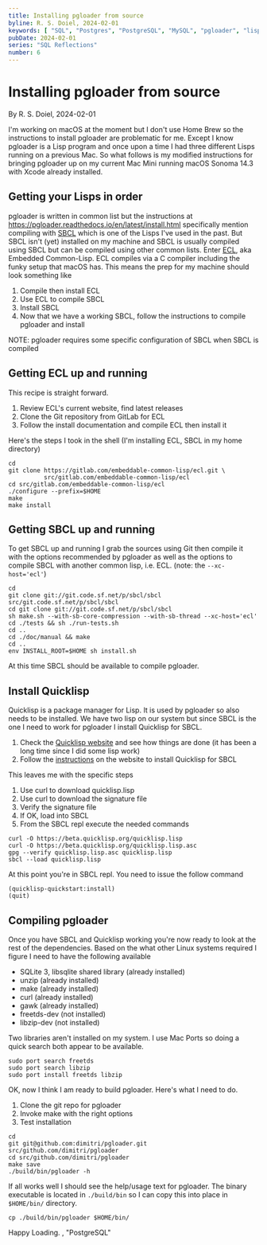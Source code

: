 ```yaml
---
title: Installing pgloader from source
byline: R. S. Doiel, 2024-02-01
keywords: [ "SQL", "Postgres", "PostgreSQL", "MySQL", "pgloader", "lisp", "macos", "ecl", "sbcl" ]
pubDate: 2024-02-01
series: "SQL Reflections"
number: 6
---
```


# Installing pgloader from source

By R. S. Doiel, 2024-02-01

I'm working on macOS at the moment but I don't use Home Brew so the instructions to install pgloader are problematic for me. Except I know pgloader is a Lisp program and once upon a time I had three different Lisps running on a previous Mac.  So what follows is my modified instructions for bringing pgloader up on my current Mac Mini running macOS Sonoma 14.3 with Xcode already installed.

## Getting your Lisps in order

pgloader is written in common list but the instructions at https://pgloader.readthedocs.io/en/latest/install.html specifically mention compiling with [SBCL](https://sbcl.org) which is one of the Lisps I've used in the past. But SBCL isn't (yet) installed on my machine and SBCL is usually compiled using SBCL but can be compiled using other common lists.  Enter [ECL](https://ecl.common-lisp.dev/), aka Embedded Common-Lisp. ECL compiles via a C compiler including the funky setup that macOS has. This means the prep for my machine should look something like

1. Compile then install ECL
2. Use ECL to compile SBCL
3. Install SBCL
4. Now that we have a working SBCL, follow the instructions to compile pgloader and install

NOTE: pgloader requires some specific configuration of SBCL when SBCL is compiled

## Getting ECL up and running

This recipe is straight forward. 

1. Review ECL's current website, find latest releases
2. Clone the Git repository from GitLab for ECL
3. Follow the install documentation and compile ECL then install it

Here's the steps I took in the shell (I'm installing ECL, SBCL in my home directory)

```
cd
git clone https://gitlab.com/embeddable-common-lisp/ecl.git \
          src/gitlab.com/embeddable-common-lisp/ecl
cd src/gitlab.com/embeddable-common-lisp/ecl
./configure --prefix=$HOME
make
make install
```

## Getting SBCL up and running

To get SBCL up and running I grab the sources using Git then compile it with the options recommended by pgloader as well as the options to compile SBCL with another common lisp, i.e. ECL. (note: the `--xc-host='ecl'`)

```
cd
git clone git://git.code.sf.net/p/sbcl/sbcl src/git.code.sf.net/p/sbcl/sbcl
cd git clone git://git.code.sf.net/p/sbcl/sbcl
sh make.sh --with-sb-core-compression --with-sb-thread --xc-host='ecl'
cd ./tests && sh ./run-tests.sh
cd ..
cd ./doc/manual && make
cd ..
env INSTALL_ROOT=$HOME sh install.sh
```

At this time SBCL should be available to compile pgloader.

## Install Quicklisp

Quicklisp is a package manager for Lisp. It is used by pgloader so also needs to be installed. We have two lisp on our system but since SBCL is the one I need to work for pgloader I install Quicklisp for SBCL.

1. Check the [Quicklisp website](https://www.quicklisp.org/beta/) and see how things are done (it has been a long time since I did some lisp work)
2. Follow the [instructions](https://www.quicklisp.org/beta/#installation) on the website to install Quicklisp for SBCL

This leaves me with the specific steps

1. Use curl to download quicklisp.lisp
2. Use curl to download the signature file
3. Verify the signature file
4. If OK, load into SBCL
5. From the SBCL repl execute the needed commands

```
curl -O https://beta.quicklisp.org/quicklisp.lisp
curl -O https://beta.quicklisp.org/quicklisp.lisp.asc
gpg --verify quicklisp.lisp.asc quicklisp.lisp
sbcl --load quicklisp.lisp
```

At this point you're in SBCL repl. You need to issue the follow command

```
(quicklisp-quickstart:install)
(quit)
```


## Compiling pgloader

Once you have SBCL and Quicklisp working you're now ready to look at the rest of the dependencies. Based on the what other Linux systems required I figure I need to have the following available

- SQLite 3, libsqlite shared library (already installed)
- unzip (already installed)
- make (already installed)
- curl (already installed)
- gawk (already installed)
- freetds-dev (not installed)
- libzip-dev (not installed)

Two libraries aren't installed on my system. I use Mac Ports so doing a quick search both appear to be available.

```
sudo port search freetds
sudo port search libzip
sudo port install freetds libzip
```


OK, now I think I am ready to build pgloader. Here's what I need to do.

1. Clone the git repo for pgloader
2. Invoke make with the right options
3. Test installation

```
cd
git git@github.com:dimitri/pgloader.git src/github.com/dimitri/pgloader
cd src/github.com/dimitri/pgloader
make save
./build/bin/pgloader -h
```

If all works well I should see the help/usage text for pgloader. The binary executable
is located in `./build/bin` so I can copy this into place in `$HOME/bin/` directory.

```
cp ./build/bin/pgloader $HOME/bin/
```

Happy Loading.
, "PostgreSQL"


